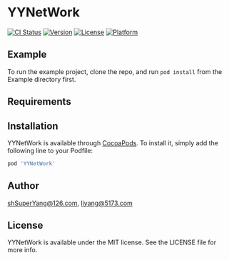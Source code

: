# YYNetWork

[![CI Status](https://img.shields.io/travis/shSuperYang@126.com/YYNetWork.svg?style=flat)](https://travis-ci.org/shSuperYang@126.com/YYNetWork)
[![Version](https://img.shields.io/cocoapods/v/YYNetWork.svg?style=flat)](https://cocoapods.org/pods/YYNetWork)
[![License](https://img.shields.io/cocoapods/l/YYNetWork.svg?style=flat)](https://cocoapods.org/pods/YYNetWork)
[![Platform](https://img.shields.io/cocoapods/p/YYNetWork.svg?style=flat)](https://cocoapods.org/pods/YYNetWork)

## Example

To run the example project, clone the repo, and run `pod install` from the Example directory first.

## Requirements

## Installation

YYNetWork is available through [CocoaPods](https://cocoapods.org). To install
it, simply add the following line to your Podfile:

```ruby
pod 'YYNetWork'
```

## Author

shSuperYang@126.com, liyang@5173.com

## License

YYNetWork is available under the MIT license. See the LICENSE file for more info.
